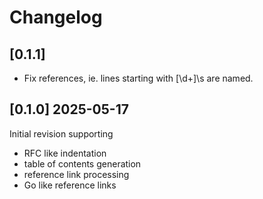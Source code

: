 # Changelog

## [0.1.1]

- Fix references, ie. lines starting with [\d+]\s are named.

## [0.1.0] 2025-05-17

Initial revision supporting 

- RFC like indentation
- table of contents generation
- reference link processing
- Go like reference links
